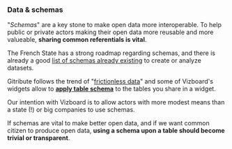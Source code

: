 ### Data & schemas

"_Schemas_" are a key stone to make open data more interoperable. To help public or private actors making their open data more reusable and more valueable, **sharing common referentials is vital**.

The French State has a strong roadmap regarding schemas, and there is already a good [list of schemas already existing](https://schema.data.gouv.fr/schemas.html) to create or analyze datasets.

Gitribute follows the trend of "[frictionless data](https://frictionlessdata.io/)" and some of Vizboard's widgets allow to **[apply table schema](/docs-gitfile)** to the tables you share in a widget.

Our intention with Vizboard is to allow actors with more modest means than a state (!) or big companies to use schemas.

If schemas are vital to make better open data, and if we want common citizen to produce open data, **using a schema upon a table should become trivial or transparent**.
